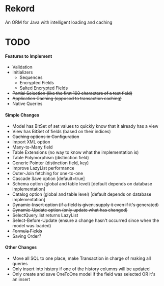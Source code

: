 Rekord
======

An ORM for Java with intelligent loading and caching

# TODO

#### Features to Implement
- Validation
- Initializers
  - Sequences
  - Encrypted Fields
  - Salted Encrypted Fields
- ~~Partial Selection (like the first 100 characters of a text field)~~
- ~~Application Caching (opposed to transaction caching)~~
- Native Queries

#### Simple Changes
- Model has BitSet of set values to quickly know that it already has a view
- View has BitSet of fields (based on their indices)
- ~~Caching options in Configuration~~
- Import XML option
- Many-to-Many field
- Table Extensions (no way to know what the implementation is)
- Table Polymorphism (distinction field)
- Generic Pointer (distinction field, key)
- Improve LazyList performance
- Outer-Join fetching for one-to-one
- Cascade Save option [default=true]
- Schema option (global and table level) [default depends on database implementation]
- Catalog option (global and table level) [default depends on database implementation]
- ~~Dynamic-Insert option (if a field is given, supply it even if it's generated)~~
- ~~Dynamic-Update option (only update what has changed)~~
- SelectQuery.list returns LazyList
- Select-Before-Update (ensure a change hasn't occurred since when the model was loaded)
- ~~Formula Fields~~
- Saving Order?

#### Other Changes
- Move all SQL to one place, make Transaction in charge of making all queries
- Only insert into history if one of the history columns will be updated
- Only create and save OneToOne model if the field was selected OR it's an insert